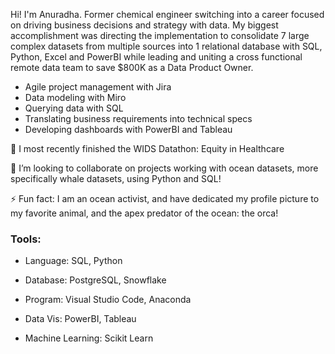 Hi! I'm Anuradha. Former chemical engineer switching into a career focused on driving business decisions and strategy with data. My biggest accomplishment was directing the implementation to consolidate 7 large complex datasets from multiple sources into 1 relational database with SQL, Python, Excel and PowerBI while leading and uniting a cross functional remote data team to save $800K as a Data Product Owner.
* Agile project management with Jira
* Data modeling with Miro
* Querying data with SQL
* Translating business requirements into technical specs
* Developing dashboards with PowerBI and Tableau

🌱 I most recently finished the WIDS Datathon: Equity in Healthcare

👯 I’m looking to collaborate on projects working with ocean datasets, more specifically whale datasets, using Python and SQL!

⚡ Fun fact: I am an ocean activist, and have dedicated my profile picture to my favorite animal, and the apex predator of the ocean: the orca! 

### Tools:
* Language: SQL, Python

* Database: PostgreSQL, Snowflake

* Program: Visual Studio Code, Anaconda

* Data Vis: PowerBI, Tableau

* Machine Learning: Scikit Learn
